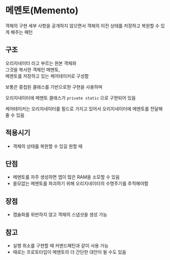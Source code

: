 # 메멘토(Memento)

객체의 구현 세부 사항을 공개하지 않으면서 객체의 이전 상태를 저장하고 복원할 수 있게 해주는 패턴

## 구조

오리지네이터 라고 부르는 원본 객체와<br>
그것을 복사한 객체인 메멘토,<br>
메멘토를 저장하고 있는 케어테이커로 구성함

보통은 중첩된 클래스를 기반으로한 구현을 사용하며

오리지네이터에 메멘토 클래스가 ``private static`` 으로 구현되어 있음

케어테이커는 오리지네이터를 필드로 가지고 있어서 오리지네이터에 메멘토를 전달해줄 수 있음

## 적용시기

+ 객체의 상태를 복원할 수 있길 원할 때

## 단점

+ 메멘토를 자주 생성하면 앱이 많은 RAM을 소모할 수 있음
+ 쓸모없는 메멘토를 파괴하기 위해 오리지네이터의 수명주기를 추적해야함

## 장점

+ 캡슐화를 위반하지 않고 객체의 스냅샷을 생성 가능

## 참고

+ 실행 취소를 구현할 때 커맨드패턴과 같이 사용 가능
+ 때로는 프로토타입이 메멘토의 더 간단한 대안이 될 수도 있음 